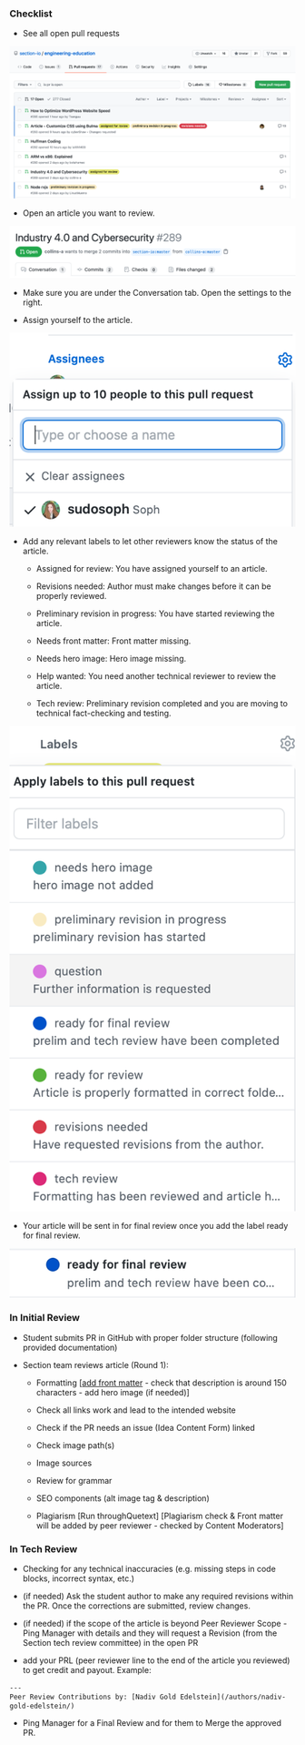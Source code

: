 ### Checklist
- See all open pull requests

![pull request](/static/images/pull_requests.png)

- Open an article you want to review.

![conversation](/static/images/conversation.png)

- Make sure you are under the Conversation tab. Open the settings to the right.

- Assign yourself to the article.

![assign](/static/images/assign.png)

- Add any relevant labels to let other reviewers know the status of the article.

	- Assigned for review: You have assigned yourself to an article.

	- Revisions needed: Author must make changes before it can be properly reviewed.

	- Preliminary revision in progress: You have started reviewing the article.

	- Needs front matter: Front matter missing.

	- Needs hero image: Hero image missing.

	- Help wanted: You need another technical reviewer to review the article.

	- Tech review: Preliminary revision completed and you are moving to technical fact-checking and testing.

![labels](/static/images/labels.png)

- Your article will be sent in for final review once you add the label ready for final review.

![final review](/static/images/final_review.png)

### In Initial Review
- Student submits PR in GitHub with proper folder structure (following provided documentation)

- Section team reviews article (Round 1):

	- Formatting [[add front matter](https://github.com/section-io/engineering-education/blob/master/peer_reviewers/front-matter-process.md) - check that description is around 150 characters - add hero image (if needed)]

	- Check all links work and lead to the intended website
	
	- Check if the PR needs an issue (Idea Content Form) linked

	- Check image path(s)

	- Image sources

	- Review for grammar

	- SEO components (alt image tag & description)

	- Plagiarism [Run throughQuetext]
	[Plagiarism check & Front matter will be added by peer reviewer - checked by Content Moderators]

### In Tech Review
- Checking for any technical inaccuracies (e.g. missing steps in code blocks, incorrect syntax, etc.)

- (if needed) Ask the student author to make any required revisions within the PR. Once the corrections are submitted, review changes.

- (if needed) if the scope of the article is beyond Peer Reviewer Scope - Ping Manager with details and they will request a Revision (from the Section tech review committee)  in the open PR

- add your PRL (peer reviewer line to the end of the article you reviewed) to get credit and payout. 
Example: 
```
---
Peer Review Contributions by: [Nadiv Gold Edelstein](/authors/nadiv-gold-edelstein/)
```

- Ping Manager for a Final Review and for them to Merge the approved PR.

